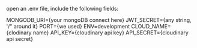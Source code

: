open an .env file, include the following fields:

MONGODB_URI={your mongoDB connect here}
JWT_SECRET={any string, '/" around it}
PORT={we used}
ENV=development
CLOUD_NAME={clodinary name}
API_KEY={cloudinary api key}
API_SECRET={cloudinary api secret}

